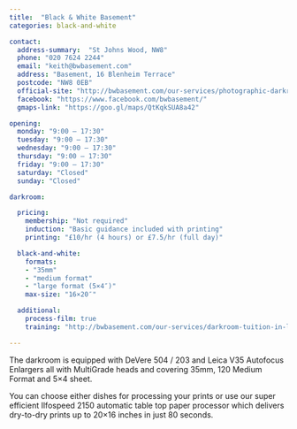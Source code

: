 ```yaml
---
title:  "Black & White Basement"
categories: black-and-white

contact:
  address-summary:  "St Johns Wood, NW8"
  phone: "020 7624 2244"
  email: "keith@bwbasement.com"
  address: "Basement, 16 Blenheim Terrace"
  postcode: "NW8 0EB"
  official-site: "http://bwbasement.com/our-services/photographic-darkroom-hire/"
  facebook: "https://www.facebook.com/bwbasement/"
  gmaps-link: "https://goo.gl/maps/QtKqkSUA8a42"

opening:
  monday: "9:00 – 17:30"
  tuesday: "9:00 – 17:30"
  wednesday: "9:00 – 17:30"
  thursday: "9:00 – 17:30"
  friday: "9:00 – 17:30"
  saturday: "Closed"
  sunday: "Closed"

darkroom:

  pricing:
    membership: "Not required"
    induction: "Basic guidance included with printing"
    printing: "£10/hr (4 hours) or £7.5/hr (full day)"

  black-and-white:
    formats:
    - "35mm"
    - "medium format"
    - "large format (5×4″)"
    max-size: "16×20″"

  additional:
    process-film: true
    training: "http://bwbasement.com/our-services/darkroom-tuition-in-london/"

---
```


The darkroom is equipped with DeVere 504 / 203 and Leica V35 Autofocus Enlargers all with MultiGrade heads and covering 35mm, 120 Medium Format and 5×4 sheet.

You can choose either dishes for processing  your prints or use our super efficient Ilfospeed 2150 automatic table top paper processor which delivers dry-to-dry prints up to 20×16 inches in just 80 seconds.
